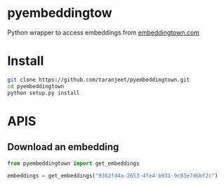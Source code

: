 # pyembeddingtow

Python wrapper to access embeddings from [embeddingtown.com](https://embeddingtown.com)

# Install

```bash
git clone https://github.com/taranjeet/pyembeddingtown.git
cd pyembeddingtown
python setup.py install
```

# APIS

## Download an embedding

```python
from pyembeddingtown import get_embeddings

embeddings = get_embeddings("9362fd4a-2653-4fe4-b931-9c83e7d6bf2c")

```